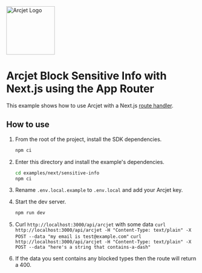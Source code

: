 <a href="https://arcjet.com" target="_arcjet-home">
  <picture>
    <source media="(prefers-color-scheme: dark)" srcset="https://arcjet.com/logo/arcjet-dark-lockup-voyage-horizontal.svg">
    <img src="https://arcjet.com/logo/arcjet-light-lockup-voyage-horizontal.svg" alt="Arcjet Logo" height="128" width="auto">
  </picture>
</a>

# Arcjet Block Sensitive Info with Next.js using the App Router

This example shows how to use Arcjet with a Next.js [route
handler](https://nextjs.org/docs/app/building-your-application/routing/route-handlers).

## How to use

1. From the root of the project, install the SDK dependencies.

   ```bash
   npm ci
   ```

2. Enter this directory and install the example's dependencies.

   ```bash
   cd examples/next/sensitive-info
   npm ci
   ```

3. Rename `.env.local.example` to `.env.local` and add your Arcjet key.

4. Start the dev server.

   ```bash
   npm run dev
   ```

5. Curl `http://localhost:3000/api/arcjet` with some data
   `curl http://localhost:3000/api/arcjet -H "Content-Type: text/plain" -X POST --data "my email is test@example.com"`
   `curl http://localhost:3000/api/arcjet -H "Content-Type: text/plain" -X POST --data "here's a string that contains-a-dash"`
6. If the data you sent contains any blocked types then the route will return a 400.
